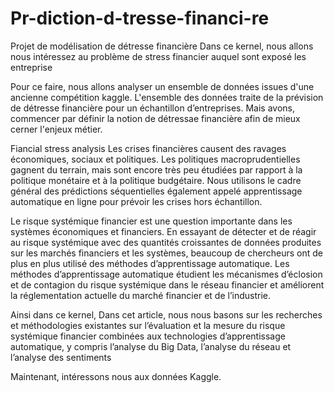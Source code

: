 # Pr-diction-d-tresse-financi-re

Projet de modélisation de détresse financière
Dans ce kernel, nous allons nous intéressez au problème de stress financier auquel sont exposé les entreprise

Pour ce faire, nous allons analyser un ensemble de données issues d'une ancienne compétition kaggle. L'ensemble des données traite de la prévision de détresse financière pour un échantillon d’entreprises. Mais avons, commencer par définir la notion de détressae financière afin de mieux cerner l'enjeux métier.

Fiancial stress analysis
Les crises financières causent des ravages économiques, sociaux et politiques. Les politiques macroprudentielles gagnent du terrain, mais sont encore très peu étudiées par rapport à la politique monétaire et à la politique budgétaire. Nous utilisons le cadre général des prédictions séquentielles également appelé apprentissage automatique en ligne pour prévoir les crises hors échantillon.

Le risque systémique financier est une question importante dans les systèmes économiques et financiers. En essayant de détecter et de réagir au risque systémique avec des quantités croissantes de données produites sur les marchés financiers et les systèmes, beaucoup de chercheurs ont de plus en plus utilisé des méthodes d’apprentissage automatique. Les méthodes d’apprentissage automatique étudient les mécanismes d’éclosion et de contagion du risque systémique dans le réseau financier et améliorent la réglementation actuelle du marché financier et de l’industrie.

Ainsi dans ce kernel, Dans cet article, nous nous basons sur les recherches et méthodologies existantes sur l’évaluation et la mesure du risque systémique financier combinées aux technologies d’apprentissage automatique, y compris l’analyse du Big Data, l’analyse du réseau et l’analyse des sentiments

Maintenant, intéressons nous aux données Kaggle.

